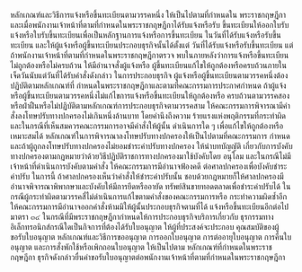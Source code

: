 หลักเกณฑ์และวิธีการแจ้งหรือขึ้นทะเบียนตามวรรคหนึ่ง ให้เป็นไปตามที่กําหนดใน
พระราชกฤษฎีกา และเมื่อพนักงานเจ้าหน้าที่ตามที่กำหนดในพระราชกฤษฎีกาได้รับแจ้งหรือรับ
ขึ้นทะเบียนให้ออกใบรับแจ้งหรือใบรับขึ้นทะเบียนเพื่อเป็นหลักฐานการแจ้งหรือการขึ้นทะเบียน
ในวันที่ได้รับแจ้งหรือรับขึ้นทะเบียน และให้ผู้แจ้งหรือผู้ขึ้นทะเบียนประกอบธุรกิจนั้นได้ตั้งแต่
วันที่ได้รับแจ้งหรือรับขึ้นทะเบียน แต่ถ้าพนักงานเจ้าหน้าที่ตามที่กำหนดในพระราชกฤษฎีกาตรวจ
พบในภายหลังว่าการแจ้งหรือขึ้นทะเบียนไม่ถูกต้องหรือไม่ครบถ้วน ให้มีอำนาจสั่งผู้แจ้งหรือ
ผู้ขึ้นทะเบียนแก้ไขให้ถูกต้องหรือครบถ้วนภายในเจ็ดวันนับแต่วันที่ได้รับคำสั่งดังกล่าว
ในการประกอบธุรกิจ ผู้แจ้งหรือผู้ขึ้นทะเบียนตามวรรคหนึ่งต้องปฏิบัติตามหลักเกณฑ์ที่
กําหนดในพระราชกฤษฎีกาและตามที่คณะกรรมการประกาศกําหนด
ถ้าผู้แจ้งหรือผู้ขึ้นทะเบียนตามวรรคหนึ่งไม่แก้ไขการแจ้งหรือขึ้นทะเบียนให้ถูกต้องหรือ
ครบถ้วนตามวรรคสอง หรือฝ่าฝืนหรือไม่ปฏิบัติตามหลักเกณฑ์การประกอบธุรกิจตามวรรคสาม
ให้คณะกรรมการพิจารณามีคําสั่งลงโทษปรับทางปกครองไม่เกินหนึ่งล้านบาท โดยคํานึงถึงความ
ร้ายแรงแห่งพฤติกรรมที่กระทำผิด และในกรณีที่เห็นสมควรคณะกรรมการอาจมีคำสั่งให้ผู้นั้น
ดำเนินการใด ๆ เพื่อแก้ไขให้ถูกต้องหรือเหมาะสมได้
หลักเกณฑ์ในการพิจารณาลงโทษปรับทางปกครองให้เป็นไปตามที่คณะกรรมการ
กําหนดและถ้าผู้ถูกลงโทษปรับทางปกครองไม่ยอมชำระค่าปรับทางปกครอง ให้นำบทบัญญัติ
เกี่ยวกับการบังคับทางปกครองตามกฎหมายว่าด้วยวิธีปฏิบัติราชการทางปกครองมาใช้บังคับโดย
อนุโลม และในกรณีไม่มีเจ้าหน้าที่ดำเนินการบังคับตามคำสั่ง ให้คณะกรรมการมีอำนาจฟ้องคดี
ต่อศาลปกครองเพื่อบังคับชำระค่าปรับ ในการนี้ ถ้าศาลปกครองเห็นว่าคำสั่งให้ชำระค่าปรับนั้น
ชอบด้วยกฎหมายก็ให้ศาลปกครองมีอำนาจพิจารณาพิพากษาและบังคับให้มีการยึดหรืออายัด
ทรัพย์สินขายทอดตลาดเพื่อชำระค่าปรับได้
ในกรณีผู้กระทําผิดตามวรรคสี่ไม่ดำเนินการแก้ไขตามคําสั่งของคณะกรรมการหรือ
กระทำความผิดซ้ำอีก ให้คณะกรรมการมีอำนาจออกคำสั่งห้ามมิให้ผู้นั้นประกอบธุรกิจตามที่ได้
แจ้งหรือขึ้นทะเบียนอีกต่อไป
มาตรา ๓๔ ในกรณีที่มีพระราชกฤษฎีกากำหนดให้การประกอบธุรกิจบริการเกี่ยวกับ
ธุรกรรมทางอิเล็กทรอนิกส์กรณีใดเป็นกิจการที่ต้องได้รับใบอนุญาต ให้ผู้ที่ประสงค์จะประกอบ
คุณสมบัติของผู้ขอรับใบอนุญาต หลักเกณฑ์และวิธีการขออนุญาต การออกใบอนุญาต
การต่ออายุใบอนุญาต การคืนใบอนุญาต และการสั่งพักใช้หรือเพิกถอนใบอนุญาต ให้เป็นไปตาม
หลักเกณฑ์ที่กําหนดในพระราชกฤษฎีกา
ธุรกิจดังกล่าวยื่นคำขอรับใบอนุญาตต่อพนักงานเจ้าหน้าที่ตามที่กำหนดในพระราชกฤษฎีกา
